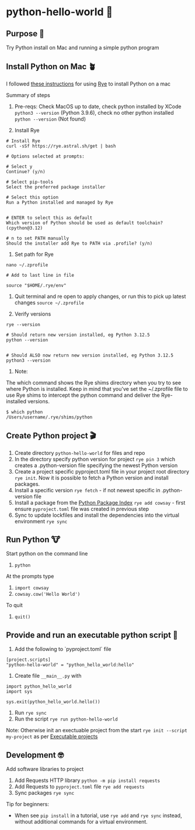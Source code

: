 # python-hello-world 🐍

## Purpose 💖

Try Python install on Mac and running a simple python program

## Install Python on Mac 🪴

I followed [these instructions](https://www.freecodecamp.org/news/how-to-install-python-on-a-mac) for using [Rye](https://rye.astral.sh/) to install Python on a mac

Summary of steps

1. Pre-reqs: Check MacOS up to date, check python installed by XCode `python3 --version` (Python 3.9.6), check no other python installed `python --version` (Not found)

1. Install Rye

```
# Install Rye
curl -sSf https://rye.astral.sh/get | bash

# Options selected at prompts:

# Select y
Continue? (y/n)

# Select pip-tools
Select the preferred package installer

# Select this option
Run a Python installed and managed by Rye


# ENTER to select this as default
Which version of Python should be used as default toolchain? (cpython@3.12)

# n to set PATH manually
Should the installer add Rye to PATH via .profile? (y/n)
```

1. Set path for Rye

```
nano ~/.zprofile

# Add to last line in file

source "$HOME/.rye/env"
```

1. Quit terminal and re open to apply changes, or run this to pick up latest changes `source ~/.zprofile`

1. Verify versions

```
rye --version

# Should return new version installed, eg Python 3.12.5
python --version


# Should ALSO now return new version installed, eg Python 3.12.5
python3 --version
```

1. Note:

The which command shows the Rye shims directory when you try to see where Python is installed.
Keep in mind that you've set the ~/.zprofile file to use Rye shims to intercept the python command and deliver the Rye-installed versions.

```
$ which python
/Users/username/.rye/shims/python
```

## Create Python project 🎬

1. Create directory `python-hello-world` for files and repo
1. In the directory specify python version for project `rye pin 3` which creates a .python-version file specifying the newest Python version
1. Create a project specific pyproject.toml file in your project root directory `rye init`. Now it is possible to fetch a Python version and install packages.
1. Install a specific version `rye fetch` - if not newest specific in .python-version file
1. Install a package from the [Python Package Index](https://pypi.org/) `rye add cowsay` - first ensure `pyproject.toml` file was created in previous step
1. Sync to update lockfiles and install the dependencies into the virtual environment `rye sync`

## Run Python 🐮

Start python on the command line

1. `python`

At the prompts type

1. `import cowsay`
1. `cowsay.cow('Hello World')`

To quit

1. `quit()`

## Provide and run an executable python script 🤖

1. Add the following to `pyproject.toml´ file

```
[project.scripts]
"python-hello-world" = "python_hello_world:hello"
```

1. Create file `__main__.py` with

```
import python_hello_world
import sys

sys.exit(python_hello_world.hello())
```

1. Run `rye sync`
1. Run the script `rye run python-hello-world`

Note: Otherwise init an exectuable project from the start `rye init --script my-project` as per [Executable projects](https://rye.astral.sh/guide/basics/#executable-projects)

## Development 🤓

Add software libraries to project

1. Add Requests HTTP library `python -m pip install requests`
1. Add Requests to `pyproject.toml` file `rye add requests`
1. Sync packages `rye sync`

Tip for beginners:

- When see `pip install` in a tutorial, use `rye add` and `rye sync` instead, without additional commands for a virtual environment.
